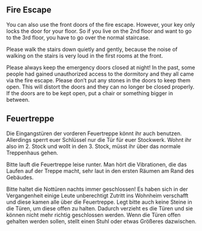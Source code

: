 <!-- English -->
## Fire Escape
You can also use the front doors of the fire escape. However, your key only locks the door for your floor. So if you live on the 2nd floor and want to go to the 3rd floor, you have to go over the normal staircase.

Please walk the stairs down quietly and gently, because the noise of walking on the stairs is very loud in the first rooms at the front.

Please always keep the emergency doors closed at night! In the past, some people had gained unauthorized access to the dormitory and they all came via the fire escape. Please don’t put any stones in the doors to keep them open. This will distort the doors and they can no longer be closed properly. If the doors are to be kept open, put a chair or something bigger in between.

<!-- Deutsch -->
## Feuertreppe
Die Eingangstüren der vorderen Feuertreppe könnt ihr auch benutzen. Allerdings sperrt euer Schlüssel nur die Tür für euer Stockwerk. Wohnt ihr also im 2. Stock und wollt in den 3. Stock, müsst ihr über das normale Treppenhaus gehen.

Bitte lauft die Feuertreppe leise runter. Man hört die Vibrationen, die das Laufen auf der Treppe macht, sehr laut in den ersten Räumen am Rand des Gebäudes.

Bitte haltet die Nottüren nachts immer geschlossen! Es haben sich in der Vergangenheit einige Leute unberechtigt Zutritt ins Wohnheim verschafft und diese kamen alle über die Feuertreppe. Legt bitte auch keine Steine in die Türen, um diese offen zu halten. Dadurch verzieht es die Türen und sie können nicht mehr richtig geschlossen werden. Wenn die Türen offen gehalten werden sollen, stellt einen Stuhl oder etwas Größeres dazwischen.